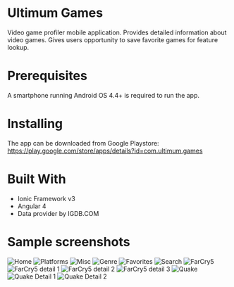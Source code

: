 # Ultimum Games
Video game profiler mobile application.
Provides detailed information about video games.
Gives users opportunity to save favorite games for feature lookup.

# Prerequisites
A smartphone running Android OS 4.4+ is required to run the app. 

# Installing
The app can be downloaded from Google Playstore: https://play.google.com/store/apps/details?id=com.ultimum.games

# Built With
* Ionic Framework v3
* Angular 4
* Data provider by IGDB.COM

# Sample screenshots
![Home](/screenshots/home.png)
![Platforms](/screenshots/platforms.png)
![Misc](/screenshots/misc.png)
![Genre](/screenshots/genre.png)
![Favorites](/screenshots/favs.png)
![Search](/screenshots/search.png)
![FarCry5](/screenshots/farcry5.png)
![FarCry5 detail 1](/screenshots/farcryd1.png)
![FarCry5 detail 2](/screenshots/farcryd2.png)
![FarCry5 detail 3](/screenshots/farcryd3.png)
![Quake](/screenshots/quake.png)
![Quake Detail 1](/screenshots/quaked1.png)
![Quake Detail 2](/screenshots/quaked2.png)